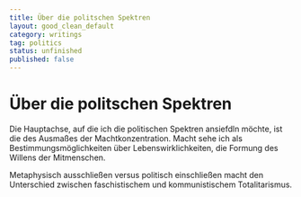 ```yaml
---
title: Über die politschen Spektren
layout: good_clean_default
category: writings
tag: politics  
status: unfinished
published: false
---
```

# Über die politschen Spektren

Die Hauptachse, auf die ich die politischen Spektren ansiefdln möchte, ist die des Ausmaßes der Machtkonzentration. Macht sehe ich als Bestimmungsmöglichkeiten über Lebenswirklichkeiten, die Formung des Willens der Mitmenschen.


Metaphysisch ausschließen versus politisch einschließen macht den Unterschied zwischen faschistischem und kommunistischem Totalitarismus.
